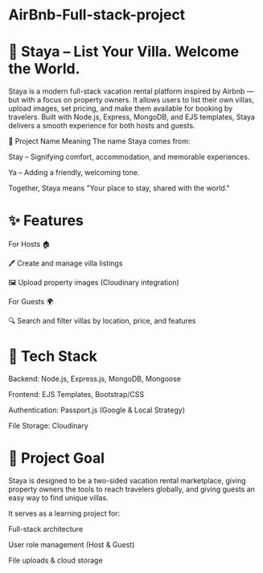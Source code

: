 # AirBnb-Full-stack-project

# 🏡 Staya – List Your Villa. Welcome the World.

Staya is a modern full-stack vacation rental platform inspired by Airbnb — but with a focus on property owners.
It allows users to list their own villas, upload images, set pricing, and make them available for booking by travelers.
Built with Node.js, Express, MongoDB, and EJS templates, Staya delivers a smooth experience for both hosts and guests.

🌟 Project Name Meaning
The name Staya comes from:

Stay – Signifying comfort, accommodation, and memorable experiences.

Ya – Adding a friendly, welcoming tone.

Together, Staya means "Your place to stay, shared with the world."

# ✨ Features

For Hosts 🏠

🖊️ Create and manage villa listings

🖼️ Upload property images (Cloudinary integration)

For Guests 🌍

🔍 Search and filter villas by location, price, and features

# 🔧 Tech Stack

Backend: Node.js, Express.js, MongoDB, Mongoose

Frontend: EJS Templates, Bootstrap/CSS

Authentication: Passport.js (Google & Local Strategy)

File Storage: Cloudinary

# 🚀 Project Goal

Staya is designed to be a two-sided vacation rental marketplace, giving property owners the tools to reach travelers globally, and giving guests an easy way to find unique villas.

It serves as a learning project for:

Full-stack architecture

User role management (Host & Guest)

File uploads & cloud storage
